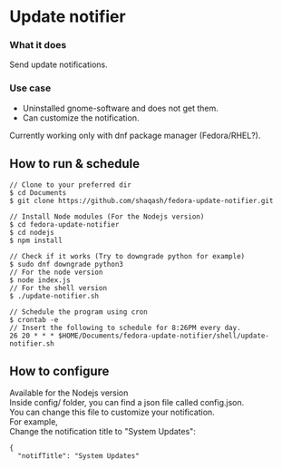 # Update notifier
### What it does
Send update notifications.
### Use case
* Uninstalled gnome-software and does not get them.
* Can customize the notification.

Currently working only with dnf package manager (Fedora/RHEL?).

## How to run & schedule
```
// Clone to your preferred dir
$ cd Documents
$ git clone https://github.com/shaqash/fedora-update-notifier.git

// Install Node modules (For the Nodejs version)
$ cd fedora-update-notifier
$ cd nodejs
$ npm install

// Check if it works (Try to downgrade python for example)
$ sudo dnf downgrade python3
// For the node version
$ node index.js
// For the shell version
$ ./update-notifier.sh

// Schedule the program using cron
$ crontab -e
// Insert the following to schedule for 8:26PM every day.
26 20 * * * $HOME/Documents/fedora-update-notifier/shell/update-notifier.sh
```
## How to configure
Available for the Nodejs version  
Inside config/ folder, you can find a json file called config.json.  
You can change this file to customize your notification.  
For example,  
Change the notification title to "System Updates":  
```
{
  "notifTitle": "System Updates"
```
